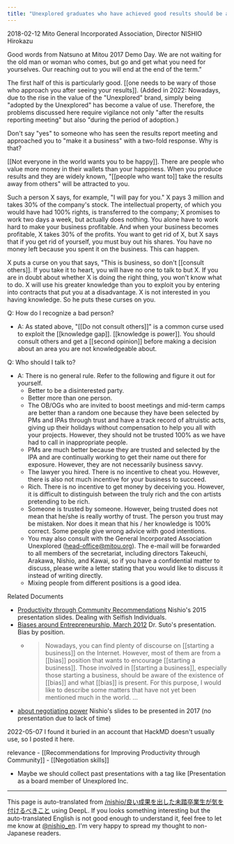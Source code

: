 ```yaml
---
title: "Unexplored graduates who have achieved good results should be aware of this."
---
```


2018-02-12 Mito General Incorporated Association, Director NISHIO Hirokazu

Good words from Natsuno at Mitou 2017 Demo Day.
We are not waiting for the old man or woman who comes, but go and get what you need for yourselves. Our reaching out to you will end at the end of the term."

The first half of this is particularly good. [[one needs to be wary of those who approach you after seeing your results]]. (Added in 2022: Nowadays, due to the rise in the value of the "Unexplored" brand, simply being "adopted by the Unexplored" has become a value of use. Therefore, the problems discussed here require vigilance not only "after the results reporting meeting" but also "during the period of adoption.)

Don't say "yes" to someone who has seen the results report meeting and approached you to "make it a business" with a two-fold response. Why is that?

[[Not everyone in the world wants you to be happy]]. There are people who value more money in their wallets than your happiness. When you produce results and they are widely known, "[[people who want to]] take the results away from others" will be attracted to you.

Such a person X says, for example, "I will pay for you." X pays 3 million and takes 30% of the company's stock. The intellectual property, of which you would have had 100% rights, is transferred to the company; X promises to work two days a week, but actually does nothing. You alone have to work hard to make your business profitable. And when your business becomes profitable, X takes 30% of the profits. You want to get rid of X, but X says that if you get rid of yourself, you must buy out his shares. You have no money left because you spent it on the business. This can happen.

X puts a curse on you that says, "This is business, so don't [[consult others]]. If you take it to heart, you will have no one to talk to but X. If you are in doubt about whether X is doing the right thing, you won't know what to do. X will use his greater knowledge than you to exploit you by entering into contracts that put you at a disadvantage. X is not interested in you having knowledge. So he puts these curses on you.

Q: How do I recognize a bad person?
- A: As stated above, "[[Do not consult others]]" is a common curse used to exploit the [[knowledge gap]]. [[knowledge is power]]. You should consult others and get a [[second opinion]] before making a decision about an area you are not knowledgeable about.

Q: Who should I talk to?
- A: There is no general rule. Refer to the following and figure it out for yourself.
    - Better to be a disinterested party.
    - Better more than one person.
    - The OB/OGs who are invited to boost meetings and mid-term camps are better than a random one because they have been selected by PMs and IPAs through trust and have a track record of altruistic acts, giving up their holidays without compensation to help you all with your projects. However, they should not be trusted 100% as we have had to call in inappropriate people.
    - PMs are much better because they are trusted and selected by the IPA and are continually working to get their name out there for exposure. However, they are not necessarily business savvy.
    - The lawyer you hired. There is no incentive to cheat you. However, there is also not much incentive for your business to succeed.
    - Rich. There is no incentive to get money by deceiving you. However, it is difficult to distinguish between the truly rich and the con artists pretending to be rich.
    - Someone is trusted by someone. However, being trusted does not mean that he/she is really worthy of trust. The person you trust may be mistaken. Nor does it mean that his / her knowledge is 100% correct. Some people give wrong advice with good intentions.
    - You may also consult with the General Incorporated Association Unexplored (head-office@mitou.org). The e-mail will be forwarded to all members of the secretariat, including directors Takeuchi, Arakawa, Nishio, and Kawai, so if you have a confidential matter to discuss, please write a letter stating that you would like to discuss it instead of writing directly.
    - Mixing people from different positions is a good idea.


Related Documents
- [Productivity through Community Recommendations](https://www.slideshare.net/nishio/ss-55412704) Nishio's 2015 presentation slides. Dealing with Selfish Individuals.
- [Biases around Entrepreneurship, March 2012](http://www.shudo.net/article/201203-biases-around-startups/) Dr. Suto's presentation. Bias by position.
    - > Nowadays, you can find plenty of discourse on [[starting a business]] on the Internet. However, most of them are from a [[bias]] position that wants to encourage [[starting a business]]. Those involved in [[starting a business]], especially those starting a business, should be aware of the existence of [[bias]] and what [[bias]] is present. For this purpose, I would like to describe some matters that have not yet been mentioned much in the world. ...
- [about negotiating power](https://www.slideshare.net/nishio/ss-82258731) Nishio's slides to be presented in 2017 (no presentation due to lack of time)

2022-05-07 I found it buried in an account that HackMD doesn't usually use, so I posted it here.

relevance
    - [[Recommendations for Improving Productivity through Community]]
    - [[Negotiation skills]]

- Maybe we should collect past presentations with a tag like [Presentation as a board member of Unexplored Inc.

---
This page is auto-translated from [/nishio/良い成果を出した未踏卒業生が気を付けるべきこと](https://scrapbox.io/nishio/良い成果を出した未踏卒業生が気を付けるべきこと) using DeepL. If you looks something interesting but the auto-translated English is not good enough to understand it, feel free to let me know at [@nishio_en](https://twitter.com/nishio_en). I'm very happy to spread my thought to non-Japanese readers.